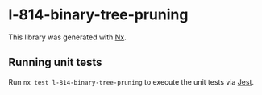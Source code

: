# l-814-binary-tree-pruning

This library was generated with [Nx](https://nx.dev).

## Running unit tests

Run `nx test l-814-binary-tree-pruning` to execute the unit tests via [Jest](https://jestjs.io).
